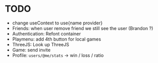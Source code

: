 # TODO
- change useContext to use{name provider}
- Friends: when user remove friend we still see the user (Brandon ?)
- Authentication: Refont container
- Playmenu: add 4th button for local games
- ThreeJS: Look up ThreeJS
- Game: send invite
- Profile: `users/@me/stats` -> win / loss / ratio
